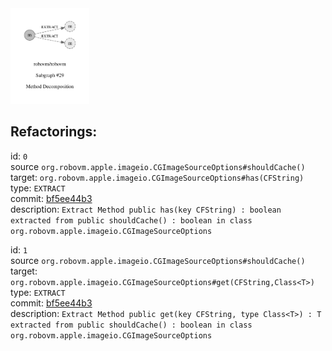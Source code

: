 <img src=subgraph_atomic_29.svg width=25%>

## Refactorings:

id: `0`\
source `org.robovm.apple.imageio.CGImageSourceOptions#shouldCache()`\
target: `org.robovm.apple.imageio.CGImageSourceOptions#has(CFString)`\
type: `EXTRACT`\
commit: [bf5ee44b3](https://github.com/robovm/robovm/commit/bf5ee44b3b576e01ab09cae9f50300417b01dc07)\
description: `Extract Method public has(key CFString) : boolean extracted from public shouldCache() : boolean in class org.robovm.apple.imageio.CGImageSourceOptions`

id: `1`\
source `org.robovm.apple.imageio.CGImageSourceOptions#shouldCache()`\
target: `org.robovm.apple.imageio.CGImageSourceOptions#get(CFString,Class<T>)`\
type: `EXTRACT`\
commit: [bf5ee44b3](https://github.com/robovm/robovm/commit/bf5ee44b3b576e01ab09cae9f50300417b01dc07)\
description: `Extract Method public get(key CFString, type Class<T>) : T extracted from public shouldCache() : boolean in class org.robovm.apple.imageio.CGImageSourceOptions`

